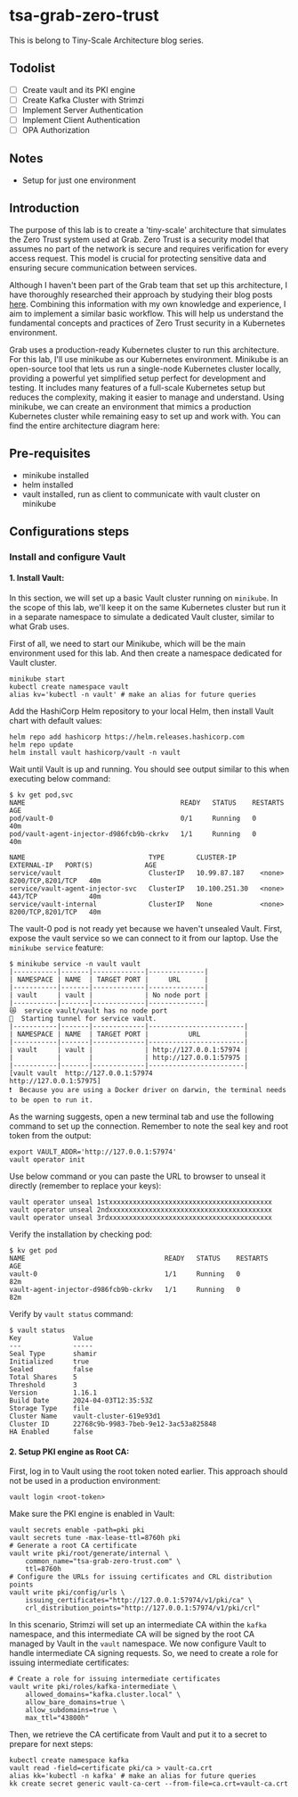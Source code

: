 # tsa-grab-zero-trust
This is belong to Tiny-Scale Architecture blog series.

## Todolist
- [ ] Create vault and its PKI engine
- [ ] Create Kafka Cluster with Strimzi
- [ ] Implement Server Authentication
- [ ] Implement Client Authentication
- [ ] OPA Authorization

## Notes
- Setup for just one environment

## Introduction
The purpose of this lab is to create a 'tiny-scale' architecture that simulates the Zero Trust system used at Grab. Zero Trust is a security model that assumes no part of the network is secure and requires verification for every access request. This model is crucial for protecting sensitive data and ensuring secure communication between services.

Although I haven't been part of the Grab team that set up this architecture, I have thoroughly researched their approach by studying their blog posts [here](https://engineering.grab.com/zero-trust-with-kafka). Combining this information with my own knowledge and experience, I aim to implement a similar basic workflow. This will help us understand the fundamental concepts and practices of Zero Trust security in a Kubernetes environment.

Grab uses a production-ready Kubernetes cluster to run this architecture. For this lab, I'll use minikube as our Kubernetes environment. Minikube is an open-source tool that lets us run a single-node Kubernetes cluster locally, providing a powerful yet simplified setup perfect for development and testing. It includes many features of a full-scale Kubernetes setup but reduces the complexity, making it easier to manage and understand. Using minikube, we can create an environment that mimics a production Kubernetes cluster while remaining easy to set up and work with. You can find the entire architecture diagram here:

## Pre-requisites
- minikube installed
- helm installed
- vault installed, run as client to communicate with vault cluster on minikube
## Configurations steps
### Install and configure Vault
#### 1. Install Vault:

In this section, we will set up a basic Vault cluster running on `minikube`. In the scope of this lab, we'll keep it on the same Kubernetes cluster but run it in a separate namespace to simulate a dedicated Vault cluster, similar to what Grab uses.

First of all, we need to start our Minikube, which will be the main environment used for this lab. And then create a namespace dedicated for Vault cluster.
```
minikube start
kubectl create namespace vault
alias kv='kubectl -n vault' # make an alias for future queries
```

Add the HashiCorp Helm repository to your local Helm, then install Vault chart with default values:
```
helm repo add hashicorp https://helm.releases.hashicorp.com
helm repo update
helm install vault hashicorp/vault -n vault
```

Wait until Vault is up and running. You should see output similar to this when executing below command:
```
$ kv get pod,svc
NAME                                       READY   STATUS    RESTARTS   AGE
pod/vault-0                                0/1     Running   0          40m
pod/vault-agent-injector-d986fcb9b-ckrkv   1/1     Running   0          40m

NAME                               TYPE        CLUSTER-IP      EXTERNAL-IP   PORT(S)             AGE
service/vault                      ClusterIP   10.99.87.187    <none>        8200/TCP,8201/TCP   40m
service/vault-agent-injector-svc   ClusterIP   10.100.251.30   <none>        443/TCP             40m
service/vault-internal             ClusterIP   None            <none>        8200/TCP,8201/TCP   40m
```
The vault-0 pod is not ready yet because we haven't unsealed Vault. First, expose the vault service so we can connect to it from our laptop. Use the `minikube service` feature:
```
$ minikube service -n vault vault
|-----------|-------|-------------|--------------|
| NAMESPACE | NAME  | TARGET PORT |     URL      |
|-----------|-------|-------------|--------------|
| vault     | vault |             | No node port |
|-----------|-------|-------------|--------------|
😿  service vault/vault has no node port
🏃  Starting tunnel for service vault.
|-----------|-------|-------------|------------------------|
| NAMESPACE | NAME  | TARGET PORT |          URL           |
|-----------|-------|-------------|------------------------|
| vault     | vault |             | http://127.0.0.1:57974 |
|           |       |             | http://127.0.0.1:57975 |
|-----------|-------|-------------|------------------------|
[vault vault  http://127.0.0.1:57974
http://127.0.0.1:57975]
❗  Because you are using a Docker driver on darwin, the terminal needs to be open to run it.
```

As the warning suggests, open a new terminal tab and use the following command to set up the connection. Remember to note the seal key and root token from the output:
```
export VAULT_ADDR='http://127.0.0.1:57974'
vault operator init
```
Use below command or you can paste the URL to browser to unseal it directly (remember to replace your keys):
```
vault operator unseal 1stxxxxxxxxxxxxxxxxxxxxxxxxxxxxxxxxxxxxxxxxx
vault operator unseal 2ndxxxxxxxxxxxxxxxxxxxxxxxxxxxxxxxxxxxxxxxxx
vault operator unseal 3rdxxxxxxxxxxxxxxxxxxxxxxxxxxxxxxxxxxxxxxxxx
```
Verify the installation by checking pod:
```
$ kv get pod                                                        
NAME                                   READY   STATUS    RESTARTS   AGE
vault-0                                1/1     Running   0          82m
vault-agent-injector-d986fcb9b-ckrkv   1/1     Running   0          82m
```
Verify by `vault status` command:
```
$ vault status
Key             Value
---             -----
Seal Type       shamir
Initialized     true
Sealed          false
Total Shares    5
Threshold       3
Version         1.16.1
Build Date      2024-04-03T12:35:53Z
Storage Type    file
Cluster Name    vault-cluster-619e93d1
Cluster ID      22768c9b-9983-7beb-9e12-3ac53a825848
HA Enabled      false
```
#### 2. Setup PKI engine as Root CA:
First, log in to Vault using the root token noted earlier. This approach should not be used in a production environment:
```
vault login <root-token>
```
Make sure the PKI engine is enabled in Vault:
```
vault secrets enable -path=pki pki
vault secrets tune -max-lease-ttl=8760h pki
# Generate a root CA certificate
vault write pki/root/generate/internal \
    common_name="tsa-grab-zero-trust.com" \
    ttl=8760h
# Configure the URLs for issuing certificates and CRL distribution points
vault write pki/config/urls \
    issuing_certificates="http://127.0.0.1:57974/v1/pki/ca" \
    crl_distribution_points="http://127.0.0.1:57974/v1/pki/crl"
```
In this scenario, Strimzi will set up an intermediate CA within the `kafka` namespace, and this intermediate CA will be signed by the root CA managed by Vault in the `vault` namespace. We now configure Vault to handle intermediate CA signing requests. So, we need to create a role for issuing intermediate certificates:
```
# Create a role for issuing intermediate certificates
vault write pki/roles/kafka-intermediate \
    allowed_domains="kafka.cluster.local" \
    allow_bare_domains=true \
    allow_subdomains=true \
    max_ttl="43800h"
```
Then, we retrieve the CA certificate from Vault and put it to a secret to prepare for next steps:
```
kubectl create namespace kafka
vault read -field=certificate pki/ca > vault-ca.crt
alias kk='kubectl -n kafka' # make an alias for future queries
kk create secret generic vault-ca-cert --from-file=ca.crt=vault-ca.crt
```